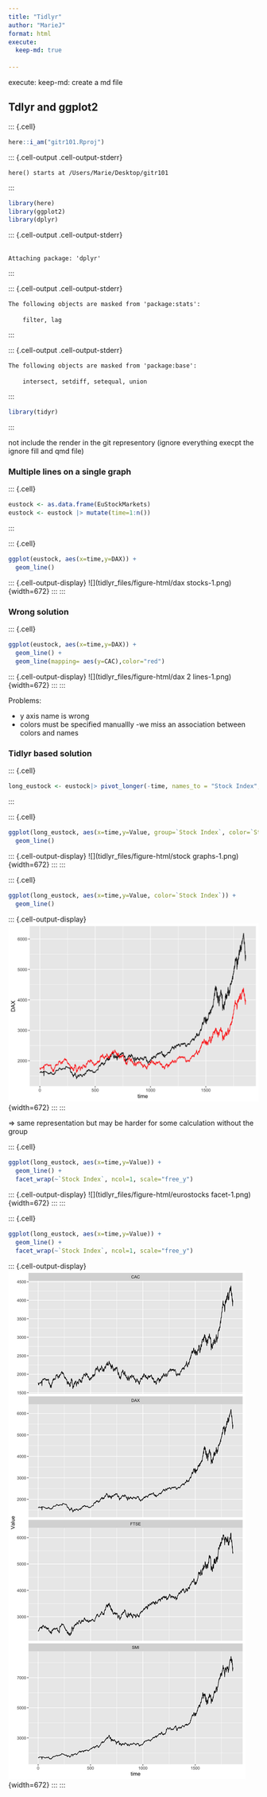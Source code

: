 ```yaml
---
title: "Tidlyr"
author: "MarieJ"
format: html
execute: 
  keep-md: true
  
---
```



execute: keep-md: create a md file 

## Tdlyr and ggplot2


::: {.cell}

```{.r .cell-code}
here::i_am("gitr101.Rproj")
```

::: {.cell-output .cell-output-stderr}
```
here() starts at /Users/Marie/Desktop/gitr101
```
:::

```{.r .cell-code}
library(here)
library(ggplot2)
library(dplyr)
```

::: {.cell-output .cell-output-stderr}
```

Attaching package: 'dplyr'
```
:::

::: {.cell-output .cell-output-stderr}
```
The following objects are masked from 'package:stats':

    filter, lag
```
:::

::: {.cell-output .cell-output-stderr}
```
The following objects are masked from 'package:base':

    intersect, setdiff, setequal, union
```
:::

```{.r .cell-code}
library(tidyr)
```
:::

 not include the render in the git representory (ignore everything execpt the ignore fill and qmd file)
 
### Multiple lines on a single graph
 

::: {.cell}

```{.r .cell-code}
eustock <- as.data.frame(EuStockMarkets)
eustock <- eustock |> mutate(time=1:n())
```
:::

::: {.cell}

```{.r .cell-code}
ggplot(eustock, aes(x=time,y=DAX)) +
  geom_line()
```

::: {.cell-output-display}
![](tidlyr_files/figure-html/dax stocks-1.png){width=672}
:::
:::

### Wrong solution

::: {.cell}

```{.r .cell-code}
ggplot(eustock, aes(x=time,y=DAX)) +
  geom_line() +
  geom_line(mapping= aes(y=CAC),color="red")
```

::: {.cell-output-display}
![](tidlyr_files/figure-html/dax 2 lines-1.png){width=672}
:::
:::

 
Problems: 
- y axis name is wrong
- colors must be specified manuallly
-we miss an association between colors and names 

### Tidlyr based solution 

::: {.cell}

```{.r .cell-code}
long_eustock <- eustock|> pivot_longer(-time, names_to = "Stock Index", values_to="Value")
```
:::

::: {.cell}

```{.r .cell-code}
ggplot(long_eustock, aes(x=time,y=Value, group=`Stock Index`, color=`Stock Index`)) +
  geom_line()
```

::: {.cell-output-display}
![](tidlyr_files/figure-html/stock graphs-1.png){width=672}
:::
:::

::: {.cell}

```{.r .cell-code}
ggplot(long_eustock, aes(x=time,y=Value, color=`Stock Index`)) +
  geom_line()
```

::: {.cell-output-display}
![](tidlyr_files/figure-html/unnamed-chunk-4-1.png){width=672}
:::
:::

=> same representation but may be harder for some calculation without the group 


::: {.cell}

```{.r .cell-code}
ggplot(long_eustock, aes(x=time,y=Value)) +
  geom_line() + 
  facet_wrap(~`Stock Index`, ncol=1, scale="free_y")
```

::: {.cell-output-display}
![](tidlyr_files/figure-html/eurostocks facet-1.png){width=672}
:::
:::

::: {.cell}

```{.r .cell-code}
ggplot(long_eustock, aes(x=time,y=Value)) +
  geom_line() + 
  facet_wrap(~`Stock Index`, ncol=1, scale="free_y")
```

::: {.cell-output-display}
![](tidlyr_files/figure-html/eurostocks_facet-1.png){width=672}
:::
:::
